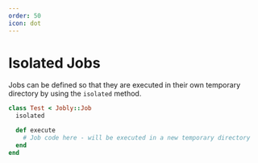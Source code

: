 ```yaml
---
order: 50
icon: dot
---
```


# Isolated Jobs

Jobs can be defined so that they are executed in their own temporary 
directory by using the `isolated` method.

```ruby
class Test < Jobly::Job
  isolated

  def execute
    # Job code here - will be executed in a new temporary directory
  end
end
```


